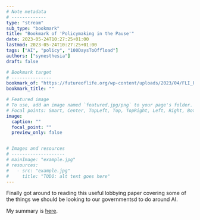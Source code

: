 ```yaml
---
# Note metadata
# -------------
type: "stream"
sub_type: "bookmark"
title: "Bookmark of 'Policymaking in the Pause'"
date: 2023-05-24T10:27:25+01:00
lastmod: 2023-05-24T10:27:25+01:00
tags: ["AI", "policy", "100DaysToOffload"]
authors: ["synesthesia"]
draft: false

# Bookmark target
# ---------------
bookmark_of: "https://futureoflife.org/wp-content/uploads/2023/04/FLI_Policymaking_In_The_Pause.pdf"
bookmark_title: ""

# Featured image
# To use, add an image named `featured.jpg/png` to your page's folder.
# Focal points: Smart, Center, TopLeft, Top, TopRight, Left, Right, BottomLeft, Bottom, BottomRight.
image:
  caption: ""
  focal_point: ""
  preview_only: false


# Images and resources
# --------------------
# mainImage: "example.jpg"
# resources:
#   - src: "example.jpg"
#     title: "TODO: alt text goes here"
---
```

Finally got around to reading this useful lobbying paper covering some of the things we should be looking to our governmentsd to do around AI.

My summary is [here](https://garden.synesthesia.co.uk/references/Policymaking%20in%20the%20Pause). 
